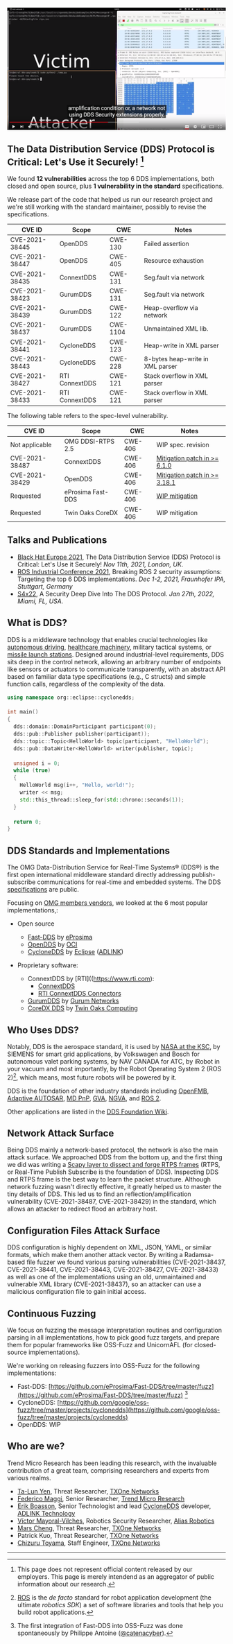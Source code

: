 
[![The Data Distribution Service (DDS) Protocol is Critical: Let's Use it Securely!](i.png)](https://www.youtube.com/watch?v=GFiWgJ03_TI)

## The Data Distribution Service (DDS) Protocol is Critical: Let's Use it Securely! [^1]

[^1]: This page does not represent official content released by our employers. This page is merely intendend as an aggregator of public information about our research.

We found **12 vulnerabilities** across the top 6 DDS implementations, both closed and open source, plus **1 vulnerability in the standard** specifications.

We release part of the code that helped us run our research project and we're still working with the standard maintainer, possibly to revise the specifications.

| CVE ID            | Scope              | CWE      | Notes                     |
|----------------|--------------------|----------|---------------------------|
| CVE-2021-38445 | OpenDDS        | CWE-130  | Failed assertion              |
| CVE-2021-38447 | OpenDDS        | CWE-405  | Resource exhaustion           |
| CVE-2021-38435 | ConnextDDS     | CWE-131  | Seg.fault via network         |
| CVE-2021-38423 | GurumDDS           | CWE-131  | Seg.fault via network     |
| CVE-2021-38439 | GurumDDS           | CWE-122  | Heap-overflow via network |
| CVE-2021-38437 | GurumDDS           | CWE-1104 | Unmaintained XML lib.     |
| CVE-2021-38441 | CycloneDDS         | CWE-123  | Heap-write in XML parser  |
| CVE-2021-38443 | CycloneDDS         | CWE-228  | 8-bytes heap-write in XML parser        |
| CVE-2021-38427 | RTI ConnextDDS     | CWE-121  | Stack overflow in XML parser |
| CVE-2021-38433 | RTI ConnextDDS     | CWE-121  | Stack overflow in XML parser |

The following table refers to the spec-level vulnerability.

| CVE ID            | Scope              | CWE      | Notes                     |
|----------------|--------------------|----------|---------------------------|
| Not applicable | OMG DDSI-RTPS 2.5  | CWE-406  | WIP spec. revision |
| CVE-2021-38487 | ConnextDDS     | CWE-406  | [Mitigation patch in >= 6.1.0](https://community.rti.com/kb/ics-cert-security-notice-ics-vu-575352-vu770071) |
| CVE-2021-38429 | OpenDDS        | CWE-406  | [Mitigation patch in >= 3.18.1](https://github.com/objectcomputing/OpenDDS/releases/tag/DDS-3.18.1) |
| Requested      | eProsima Fast-DDS  | CWE-406  | [WIP mitigation](https://github.com/eProsima/Fast-DDS/issues/2267)     |
| Requested      | Twin Oaks CoreDX   | CWE-406  | WIP mitigation            |

## Talks and Publications

- [Black Hat Europe 2021](https://www.blackhat.com/eu-21/briefings/schedule/index.html#the-data-distribution-service-dds-protocol-is-critical-lets-use-it-securely-24934), The Data Distribution Service (DDS) Protocol is Critical: Let's Use it Securely! *Nov 11th, 2021, London, UK.*
- [ROS Industrial Conference 2021](https://rosindustrial.org/events/2021/12/1/ros-industrial-conference-2021), Breaking ROS 2 security assumptions: Targeting the top 6 DDS implementations. *Dec 1-2, 2021, Fraunhofer IPA, Stuttgart, Germany*
- [S4x22](https://s4xevents.com/speakers/), A Security Deep Dive Into The DDS Protocol. *Jan 27th, 2022, Miami, FL, USA.*

## What is DDS?

DDS is a middleware technology that enables crucial technologies like [autonomous driving](https://www.rti.com/blog/2016/02/24/dds-proof-points-for-autonomous-cars/), [healthcare machinery](https://www.rti.com/ge2015dec), military tactical systems, or [missile launch stations](https://www.aerospacetestinginternational.com/news/products-services/orion-prepares-for-space-with-advanced-data-acquisition-system.html). Designed around industrial-level requirements, DDS sits deep in the control network, allowing an arbitrary number of endpoints like sensors or actuators to communicate transparently, with an abstract API based on familiar data type specifications (e.g., C structs) and simple function calls, regardless of the complexity of the data.

```C++
using namespace org::eclipse::cyclonedds;

int main()
{
  dds::domain::DomainParticipant participant(0);
  dds::pub::Publisher publisher(participant));
  dds::topic::Topic<HelloWorld> topic(participant, "HelloWorld");
  dds::pub::DataWriter<HelloWorld> writer(publisher, topic);

  unsigned i = 0;
  while (true)
  {
    HelloWorld msg(i++, "Hello, world!");
    writer << msg;
    std::this_thread::sleep_for(std::chrono::seconds(1));
  }

  return 0;
}
```

## DDS Standards and Implementations

The OMG Data-Distribution Service for Real-Time Systems® (DDS®) is the first open international middleware standard directly addressing publish-subscribe communications for real-time and embedded systems. The DDS [specifications](https://www.dds-foundation.org/omg-dds-standard/) are public.

Focusing on [OMG members vendors](https://www.omg.org/dds-directory/vendor/list.htm), we looked at the 6 most popular implementations,:

- Open source
  - [Fast-DDS](https://github.com/eProsima/Fast-DDS) by [eProsima](https://www.eprosima.com/)
  - [OpenDDS](https://github.com/objectcomputing/OpenDDS) by [OCI](https://objectcomputing.com/)
  - [CycloneDDS](https://github.com/eclipse-cyclonedds/cyclonedds) by [Eclipse](https://www.eclipse.org) ([ADLINK](https://www.adlinktech.com/))

- Proprietary software:
  - ConnextDDS by [RTI]((https://www.rti.com):
    - [ConnextDDS](https://www.rti.com/free-trial)
    - [RTI ConnextDDS Connectors](https://github.com/rticommunity/rticonnextdds-connector)
  - [GurumDDS](https://www.gurum.cc/freetrial) by [Gurum Networks](https://www.gurum.cc/home)
  - [CoreDX DDS](http://www.twinoakscomputing.com/coredx/download) by [Twin Oaks Computing](http://www.twinoakscomputing.com/)

## Who Uses DDS?

Notably, DDS is the aerospace standard, it is used by [NASA at the KSC](https://www.omgwiki.org/ddsf/doku.php?id=ddsf:public:applications:aerospace_and_defense:nasa_launch_and_control_systems), by SIEMENS for smart grid applications, by Volkswagen and Bosch for autonomous valet parking systems, by NAV CANADA for ATC, by iRobot in your vacuum and most importantly, by the Robot Operating System 2 (ROS 2)[^2], which means, most future robots will be powered by it.

[^2]: [ROS](https://ros.org/) is the *de facto* standard for robot application development (the ultimate *robotics SDK*) a set of software libraries and tools that help you build robot applications.

DDS is the foundation of other industry standards including [OpenFMB](https://openfmb.ucaiug.org/), [Adaptive AUTOSAR](https://www.autosar.org/), [MD PnP](https://mdpnp.org/), [GVA](https://www.slideshare.net/RealTimeInnovations/generic-vehicle-architecture-dds-at-the-core), [NGVA](https://www.natogva.org/), and [ROS 2](https://design.ros2.org/articles/ros_on_dds.html).

Other applications are listed in the [DDS Foundation Wiki](https://www.omgwiki.org/ddsf/doku.php?id=ddsf:public:applications:start).

## Network Attack Surface

Being DDS mainly a network-based protocol, the network is also the main attack surface. We approached DDS from the bottom up, and the first thing we did was writing a [Scapy layer to dissect and forge RTPS frames](https://github.com/secdev/scapy/pull/3403) (RTPS, or Real-Time Publish Subscribe is the foundation of DDS). Inspecting DDS and RTPS frame is the best way to learn the packet structure. Although network fuzzing wasn't directly effective, it greatly helped us to master the tiny details of DDS. This led us to find an reflection/amplification vulnerability (CVE-2021-38487, CVE-2021-38429) in the standard, which allows an attacker to redirect flood an arbitrary host.

## Configuration Files Attack Surface

DDS configuration is highly dependent on XML, JSON, YAML, or similar formats, which make them another attack vector. By writing a Radamsa-based file fuzzer we found various parsing vulnerabilities (CVE-2021-38437, CVE-2021-38441, CVE-2021-38443, CVE-2021-38427, CVE-2021-38433) as well as one of the implementations using an old, unmaintained and vulnerable XML library (CVE-2021-38437), so an attacker can use a malicious configuration file to gain initial access.

## Continuous Fuzzing

We focus on fuzzing the message interpretation routines and configuration parsing in all implementations, how to pick good fuzz targets, and prepare them for popular frameworks like OSS-Fuzz and UnicornAFL (for closed-source implementations).

We're working on releasing fuzzers into OSS-Fuzz for the following implementations:

- Fast-DDS: [https://github.com/eProsima/Fast-DDS/tree/master/fuzz](https://github.com/eProsima/Fast-DDS/tree/master/fuzz) [^3]
- CycloneDDS: [https://github.com/google/oss-fuzz/tree/master/projects/cyclonedds](https://github.com/google/oss-fuzz/tree/master/projects/cyclonedds)
- OpenDDS: WIP

[^3]: The first integration of Fast-DDS into OSS-Fuzz was done spontaneously by Philippe Antoine ([@catenacyber](https://github.com/catenacyber)).

## Who are we?

Trend Micro Research has been leading this research, with the invaluable contribution of a great team, comprising researchers and experts from various realms.

- [Ta-Lun Yen](https://twitter.com/evanslify/), Threat Researcher, [TXOne Networks](https://www.txone-networks.com/)
- [Federico Maggi](https://maggi.cc), Senior Researcher, [Trend Micro Research](https://www.trendmicro.com/en_us/research.html)
- [Erik Boasson](https://github.com/eboasson), Senior Technologist and lead [CycloneDDS](https://github.com/eclipse-cyclonedds/cyclonedds) developer, [ADLINK Technology](https://www.adlinktech.com/)
- [Víctor Mayoral-Vilches](https://cybersecurityrobotics.net/author/victor/), Robotics Security Researcher, [Alias Robotics](https://aliasrobotics.com)
- [Mars Cheng](https://mars-cheng.github.io/blog/about/), Threat Researcher, [TXOne Networks](https://www.txone-networks.com/)
- Patrick Kuo, Threat Researcher, [TXOne Networks](https://www.txone-networks.com/)
- [Chizuru Toyama](https://www.linkedin.com/in/chizuru-toyama-0a070427/), Staff Engineer, [TXOne Networks](https://www.txone-networks.com/)

---
